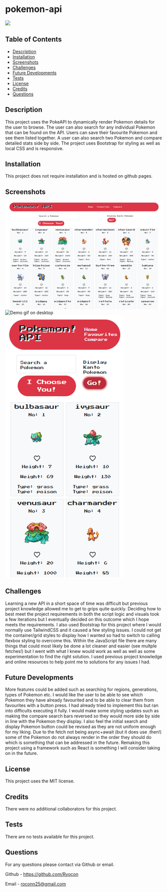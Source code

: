# pokemon-api

<img src=https://img.shields.io/badge/License-MIT-orange.svg>

  ## Table of Contents
  - [Description](#description)
  - [Installation](#installation)
  - [Screenshots](#screenshots)
  - [Challenges](#challenges)
  - [Future Developments](#future)
  - [Tests](#tests)
  - [License](#license)
  - [Credits](#credits)
  - [Questions](#questions)
  

  ## Description
  This project uses the PokeAPI to dynamically render Pokemon details for the user to browse. The user can also search for any individual Pokemon that can be found on the API. Users can save their favourite Pokemon and see them listed together. A user can also search two Pokemon and compare detailed stats side by side. The project uses Bootstrap for styling as well as local CSS and is responsive.

  ## Installation
  This project does not require installation and is hosted on github pages.

  ## Screenshots
  
![Desktop showing all Pokemon search](images/pokemon-api-desktop.PNG)
![Demo gif on desktop](images/pokemon-api-desktop-gif.gif)
![Mobile view example](images/pokemon-api-mobile.PNG)

  ## Challenges
  Learning a new API in a short space of time was difficult but previous project knowledge allowed me to get to grips quite quickly. Deciding how to best meet the project requirements in both the script logic and visuals took a few iterations but I eventually decided on this outcome which I hope meets the requirements. I also used Bootstrap for this project where I would normally use TailwindCSS and it caused a few styling issues. I could not get the container/grid styles to display how I wanted so had to switch to calling flexbox styling to overcome this. Within the JavaScript file there are many things that could most likely be done a lot cleaner and easier (see multple fetches!) but I went with what I knew would work as well as well as some experimentation to find the right solution. I used previous project knowledge and online resources to help point me to solutions for any issues I had.

  ## Future Developments
  More features could be added such as searching for regions, generations, types of Pokemon etc. I would like the user to be able to see which Pokemon they have already favourited and to be able to clear them from favourites with a button press. I had already tried to implement this but ran into difficults executing it fully. I would make some styling updates such as making the compare search bars reversed so they would more side by side in line with the Pokemon they display. I also feel the initial search and display Pokemon button could be revised as they are not uniform enough for my liking. Due to the fetch not being async+await (but it does use .then!) some of the Pokemon do not always render in the order they should do which is something that can be addressed in the future. Remaking this project using a framework such as React is something I will consider taking on in the future.

  ## License
  This project uses the MIT license.

  ## Credits
  There were no additional collaborators for this project.

  ## Tests
  There are no tests available for this project.

  ## Questions
  For any questions please contact via Github or email.

  Github - https://github.com/Ryocon

  Email - roconn25@gmail.com